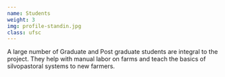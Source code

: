 ```yaml
---
name: Students
weight: 3
img: profile-standin.jpg
class: ufsc
---
```

A large number of Graduate and Post graduate students are integral to the project. They help with manual labor on farms and teach the basics of silvopastoral systems to new farmers.
